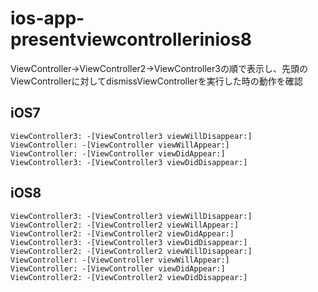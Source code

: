 # ios-app-presentviewcontrollerinios8

ViewController->ViewController2->ViewController3の順で表示し、先頭のViewControllerに対してdismissViewControllerを実行した時の動作を確認

## iOS7

    ViewController3: -[ViewController3 viewWillDisappear:]
    ViewController: -[ViewController viewWillAppear:]
    ViewController: -[ViewController viewDidAppear:]
    ViewController3: -[ViewController3 viewDidDisappear:]

## iOS8

    ViewController3: -[ViewController3 viewWillDisappear:]
    ViewController2: -[ViewController2 viewWillAppear:]
    ViewController2: -[ViewController2 viewDidAppear:]
    ViewController3: -[ViewController3 viewDidDisappear:]
    ViewController2: -[ViewController2 viewWillDisappear:]
    ViewController: -[ViewController viewWillAppear:]
    ViewController: -[ViewController viewDidAppear:]
    ViewController2: -[ViewController2 viewDidDisappear:]
